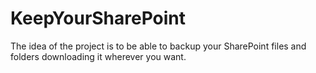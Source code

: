 # KeepYourSharePoint
The idea of the project is to be able to backup your SharePoint files and folders downloading it wherever you want.
